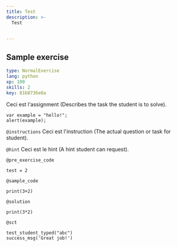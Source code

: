 ```yaml
---
title: Test
description: >-
  Test


---
```

## Sample exercise

```yaml
type: NormalExercise
lang: python
xp: 100
skills: 2
key: 81b8736e0a
```

Ceci est l'assignment (Describes the task the student is to solve).

```
var example = "hello!";
alert(example);
```

`@instructions`
Ceci est l'instruction (The actual question or task for student).

`@hint`
Ceci est le hint (A hint student can request).

`@pre_exercise_code`
```{python}
test = 2
```
`@sample_code`
```{python}
print(3+2)
```
`@solution`
```{python}
print(3*2)
```
`@sct`
```{python}
test_student_typed("abc")
success_msg('Great job!')
```


